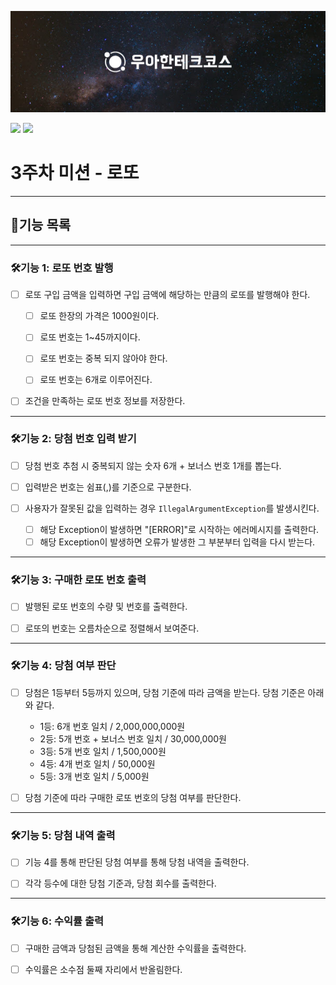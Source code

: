 
![](woowacourse.jpg)

![](https://img.shields.io/badge/java-17-blue.svg)
![](https://img.shields.io/badge/precourse-week3-green.svg)
# 3주차 미션 - 로또

---
## 🎯기능 목록

---
### 🛠️기능 1: 로또 번호 발행
- [ ] 로또 구입 금액을 입력하면 구입 금액에 해당하는 만큼의 로또를 발행해야 한다.
    - [ ] 로또 한장의 가격은 1000원이다.
    - [ ] 로또 번호는 1~45까지이다.
    - [ ] 로또 번호는 중복 되지 않아야 한다.
    - [ ] 로또 번호는 6개로 이루어진다.
  

- [ ] 조건을 만족하는 로또 번호 정보를 저장한다.
---
### 🛠️기능 2: 당첨 번호 입력 받기
- [ ] 당첨 번호 추첨 시 중복되지 않는 숫자 6개 + 보너스 번호 1개를 뽑는다.


- [ ] 입력받은 번호는 쉼표(,)를 기준으로 구분한다.  


- [ ] 사용자가 잘못된 값을 입력하는 경우 `IllegalArgumentException`를 발생시킨다.
  - [ ] 해당 Exception이 발생하면 "[ERROR]"로 시작하는 에러메시지를 출력한다.
  - [ ] 해당 Exception이 발생하면 오류가 발생한 그 부분부터 입력을 다시 받는다.

---
### 🛠️기능 3: 구매한 로또 번호 출력
- [ ] 발행된 로또 번호의 수량 및 번호를 출력한다.


- [ ] 로또의 번호는 오름차순으로 정렬해서 보여준다.

---
### 🛠️기능 4: 당첨 여부 판단
- [ ] 당첨은 1등부터 5등까지 있으며, 당첨 기준에 따라 금액을 받는다. 당첨 기준은 아래와 같다.
  - 1등: 6개 번호 일치 / 2,000,000,000원
  - 2등: 5개 번호 + 보너스 번호 일치 / 30,000,000원
  - 3등: 5개 번호 일치 / 1,500,000원
  - 4등: 4개 번호 일치 / 50,000원
  - 5등: 3개 번호 일치 / 5,000원


- [ ] 당첨 기준에 따라 구매한 로또 번호의 당첨 여부를 판단한다.
---

### 🛠️기능 5: 당첨 내역 출력

- [ ] 기능 4를 통해 판단된 당첨 여부를 통해 당첨 내역을 출력한다.


- [ ] 각각 등수에 대한 당첨 기준과, 당첨 회수를 출력한다.

---

### 🛠️기능 6: 수익률 출력

- [ ] 구매한 금액과 당첨된 금액을 통해 계산한 수익률을 출력한다.


- [ ] 수익률은 소수점 둘째 자리에서 반올림한다.

